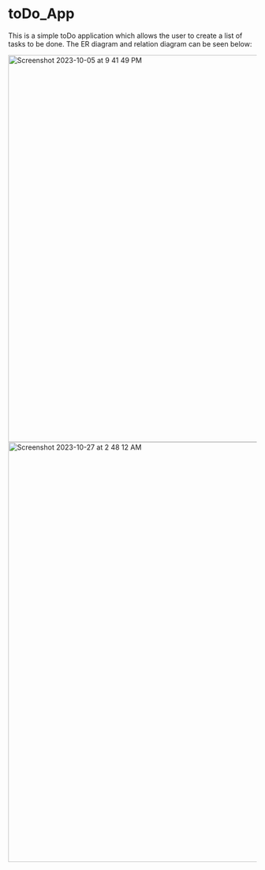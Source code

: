 # toDo_App

This is a simple toDo application which allows the user to create a list of tasks to be done.
The ER diagram and relation diagram can be seen below:

<img width="785" alt="Screenshot 2023-10-05 at 9 41 49 PM" src="https://github.com/ramya-lakshmi-01/toDo_App/assets/144617854/2661e3e4-71b5-4137-adb5-191aa96fde0a">

<img width="852" alt="Screenshot 2023-10-27 at 2 48 12 AM" src="https://github.com/ramya-lakshmi-01/toDo_App/assets/144617854/509de88a-f3ee-45f7-a0ff-e6e525502aa9">
